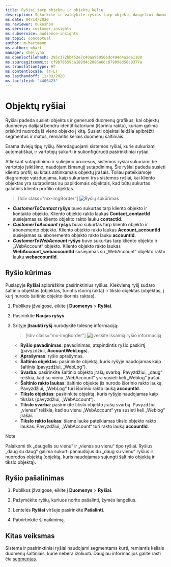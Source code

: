 ```yaml
---
title: Ryšiai tarp objektų ir objektų kelių
description: Sukurkite ir valdykite ryšius tarp objektų daugeliui duomenų šaltinių.
ms.date: 04/14/2020
ms.reviewer: mukeshpo
ms.service: customer-insights
ms.subservice: audience-insights
ms.topic: conceptual
author: m-hartmann
ms.author: mhart
manager: shellyha
ms.openlocfilehash: 295c372bb452e7c40aa950506dc494d4a2de1108
ms.sourcegitcommit: cf9b78559ca189d4c2086a66c879098d56c0377a
ms.translationtype: HT
ms.contentlocale: lt-LT
ms.lasthandoff: 11/03/2020
ms.locfileid: "4406423"
---
```

# <a name="relationships-between-entities"></a>Objektų ryšiai

Ryšiai padeda susieti objektus ir generuoti duomenų grafikus, kai objektų duomenys dalijasi bendru identifikatoriumi (išoriniu raktu), kuriam galima priskirti nuorodą iš vieno objekto į kitą. Susieti objektai leidžia apibrėžti segmentus ir matus, remiantis keliais duomenų šaltiniais.

Esama dviejų tipų ryšių. Neredaguojami sistemos ryšiai, kurie sukuriami automatiškai, ir vartotojų sukurti ir sukonfigūruoti pasirinktiniai ryšiai.

Atliekant sutapdinimo ir suliejimo procesus, sistemos ryšiai sukuriami be vartotojo įsikišimo, naudojant išmanųjį sutapdinimą. Šie ryšiai padeda susieti kliento profilį su kitais atitinkamais objektų įrašais. Toliau pateikiamoje diagramoje vaizduojama, kaip sukuriami trys sistemos ryšiai, kai kliento objektas yra sutapdintas su papildomais objektais, kad būtų sukurtas galutinis kliento profilio objektas.

> [!div class="mx-imgBorder"]
> ![Ryšių sukūrimas](media/relationships-entities-merge.png "Ryšio sukūrimas")

- ***CustomerToContact* ryšys** buvo sukurtas tarp kliento objekto ir kontakto objekto. Kliento objekto rakto laukas **Contact_contactId** susiejamas su kliento objekto rakto lauku **contactId**.
- **_CustomerToAccount_ ryšys** buvo sukurtas tarp kliento objekto ir abonemento objekto. Kliento objekto rakto laukas **Account_accountId** susiejamas su abonemento objekto rakto lauku **accountId**.
- **_CustomerToWebAccount_ ryšys** buvo sukurtas tarp kliento objekto ir „WebAccount“ objekto. Kliento objekto rakto laukas **WebAccount_webaccountId** susiejamas su „WebAccount“ objekto rakto lauku **webaccountId**.

## <a name="create-a-relationship"></a>Ryšio kūrimas

Puslapyje **Ryšiai** apibrėžkite pasirinktinius ryšius. Kiekvieną ryšį sudaro šaltinio objektas (objektas, turintis išorinį raktą) ir tikslo objektas (objektas, į kurį nurodo šaltinio objekto išorinis raktas).

1. Publikos įžvalgose, eikite į **Duomenys** > **Ryšiai**.

2. Pasirinkite **Naujas ryšys**.

3. Srityje **Įtraukti ryšį** nurodykite tolesnę informaciją:

   > [!div class="mx-imgBorder"]
   > ![Įveskite išsamią ryšio informaciją](media/relationships-add.png "Ryšio detalių įvedimas")

   - **Ryšio pavadinimas**: pavadinimas, atspindintis ryšio paskirtį (pavyzdžiui, **AccountWebLogs**).
   - **Aprašymas**: ryšio aprašymas.
   - **Šaltinio objektas**: pasirinkite objektą, kuris ryšyje naudojamas kaip šaltinis (pavyzdžiui, „WebLog“).
   - **Svarba**: pasirinkite šaltinio objekto įrašų svarbą. Pavyzdžiui, „daug“ reiškia, kad su vienu „WebAccount“ yra susieti keli „Weblog“ įrašai.
   - **Šaltinio rakto laukas**: šaltinio objekte jis nurodo išorinio rakto lauką. Pavyzdžiui, „WebLog“ turi išorinio rakto lauką **accountId**.
   - **Tikslo objektas**: pasirinkite objektą, kuris ryšyje naudojamas kaip tikslas (pavyzdžiui, „WebAccount“).
   - **Tikslo svarba**: pasirinkite tikslo objekto įrašų svarbą. Pavyzdžiui, „vienas“ reiškia, kad su vienu „WebAccount“ yra susieti keli „Weblog“ įrašai.
   - **Tikslo rakto laukas**: šiame lauke pateikiamas tikslo objekto rakto laukas. Pavyzdžiui, „WebAccount“ turi rakto lauką **accountId**.

> [!NOTE]
> Palaikomi tik „daugelis su vienu“ ir „vienas su vienu“ tipo ryšiai. Ryšius „daug su daug“ galima sukurti panaudojus du „daug su vienu“ ryšius ir nuorodos objektą (objektą, kuris naudojamas sujungti šaltinio objektą ir tikslo objektą).

## <a name="delete-a-relationship"></a>Ryšio pašalinimas

1. Publikos įžvalgose, eikite į **Duomenys** > **Ryšiai**.

2. Pažymėkite ryšių, kuriuos norite pašalinti, žymės langelius.

3. Lentelės **Ryšiai** viršuje pasirinkite **Pašalinti**.

4. Patvirtinkite šį naikinimą.

## <a name="next-step"></a>Kitas veiksmas

Sistema ir pasirinktiniai ryšiai naudojami segmentams kurti, remiantis keliais duomenų šaltiniais, kurie nebėra izoliuoti. Daugiau informacijos galite rasti čia [segmentas](segments.md).

